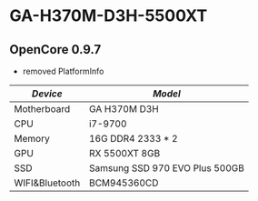 # GA-H370M-D3H-5500XT

## OpenCore 0.9.7
* removed PlatformInfo

| *Device*       | *Model*                         |
|----------------|--------------------------------|
| Motherboard    | GA H370M D3H                   |
| CPU            | i7-9700                        |
| Memory         | 16G DDR4 2333 * 2              |
| GPU            | RX 5500XT 8GB                  |
| SSD            | Samsung SSD 970 EVO Plus 500GB |
| WIFI&Bluetooth | BCM945360CD                    |
